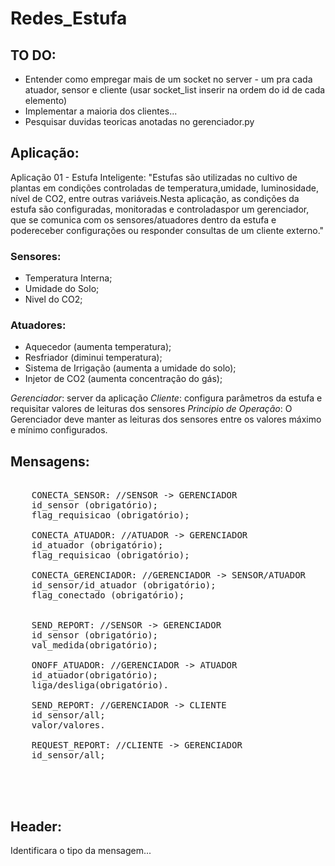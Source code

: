 # Redes_Estufa

## TO DO:
* Entender como empregar mais de um socket no server - um pra cada atuador, sensor e cliente (usar socket_list inserir na ordem do id de cada elemento)
* Implementar a maioria dos clientes...
* Pesquisar duvidas teoricas anotadas no gerenciador.py


## Aplicação:
Aplicação 01 - Estufa Inteligente: "Estufas são utilizadas no cultivo de plantas em condições controladas de temperatura,umidade, luminosidade, nível de CO2, entre outras variáveis.Nesta aplicação, as condições da estufa são configuradas, monitoradas e controladaspor um gerenciador, que se comunica com os sensores/atuadores dentro da estufa e podereceber configurações ou responder consultas de um cliente externo."

### Sensores:
* Temperatura Interna;
* Umidade do Solo;
* Nivel do CO2;
### Atuadores:
* Aquecedor (aumenta temperatura);
* Resfriador (diminui temperatura);
* Sistema de Irrigação (aumenta a umidade do solo);
* Injetor de CO2 (aumenta concentração do gás);

*Gerenciador*: server da aplicação
*Cliente*: configura parâmetros da estufa e requisitar valores de leituras dos sensores
*Principio de Operação*: O Gerenciador deve manter as leituras dos sensores entre os valores máximo e mínimo configurados.

## Mensagens:
<pre>

	CONECTA_SENSOR: //SENSOR -> GERENCIADOR
	id_sensor (obrigatório);
	flag_requisicao (obrigatório);

	CONECTA_ATUADOR: //ATUADOR -> GERENCIADOR
	id_atuador (obrigatório);
	flag_requisicao (obrigatório);

	CONECTA_GERENCIADOR: //GERENCIADOR -> SENSOR/ATUADOR
	id_sensor/id_atuador (obrigatório);
	flag_conectado (obrigatório);


	SEND_REPORT: //SENSOR -> GERENCIADOR
	id_sensor (obrigatório);
	val_medida(obrigatório);	

	ONOFF_ATUADOR: //GERENCIADOR -> ATUADOR
	id_atuador(obrigatório);
	liga/desliga(obrigatório).

	SEND_REPORT: //GERENCIADOR -> CLIENTE
	id_sensor/all;
	valor/valores.

	REQUEST_REPORT: //CLIENTE -> GERENCIADOR
	id_sensor/all;




</pre>

## Header:
Identificara o tipo da mensagem...
